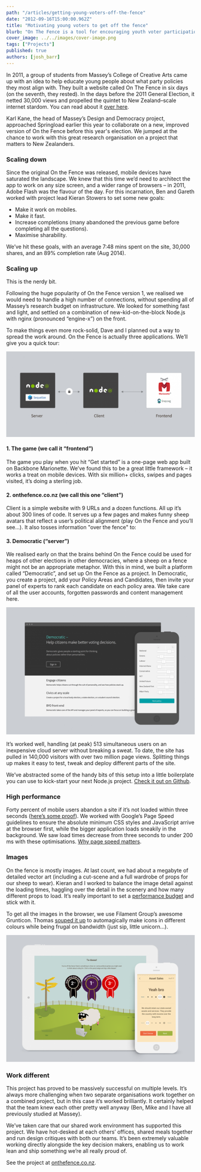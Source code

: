 ```yaml
---
path: "/articles/getting-young-voters-off-the-fence"
date: "2012-09-16T15:00:00.962Z"
title: "Motivating young voters to get off the fence"
blurb: "On The Fence is a tool for encouraging youth voter participation. We explore how the 2014 incarnation of the project was delivered."
cover_image: ../../images/cover-image.png
tags: ["Projects"]
published: true
authors: [josh_barr]
---
```


In 2011, a group of students from Massey’s College of Creative Arts came up with an idea to help educate young people about what party policies they most align with. They built a website called On The Fence in six days (on the seventh, they rested). In the days before the 2011 General Election, it netted 30,000 views and propelled the quintet to New Zealand–scale internet stardom. You can read about it [over here](http://www.stuff.co.nz/national/politics/campaign-trail/6017937/On-the-fence-about-voting). 

Karl Kane, the head of Massey’s Design and Democracy project, approached Springload earlier this year to collaborate on a new, improved version of On the Fence before this year's election. We jumped at the chance to work with this great research organisation on a project that matters to New Zealanders.


### Scaling down

Since the original On the Fence was released, mobile devices have saturated the landscape. We knew that this time we’d need to architect the app to work on any size screen, and a wider range of browsers – in 2011, Adobe Flash was the flavour of the day. For this incarnation, Ben and Gareth worked with project lead Kieran Stowers to set some new goals:

* Make it work on mobiles.
* Make it fast.
* Increase completions (many abandoned the previous game before completing all the questions).
* Maximise sharability.

We’ve hit these goals, with an average 7:48 mins spent on the site, 30,000 shares, and an 89% completion rate (Aug 2014).

### Scaling up

This is the nerdy bit.

Following the huge popularity of On the Fence version 1, we realised we would need to handle a high number of connections, without spending all of Massey’s research budget on infrastructure. We looked for something fast and light, and settled on a combination of new-kid-on-the-block Node.js with nginx (pronounced “engine-x”) on the front.

To make things even more rock-solid, Dave and I planned out a way to spread the work around. On the Fence is actually three applications. We’ll give you a quick tour:

![Architecture](./otf-architecture.png)


#### 1. The game (we call it “frontend”)
The game you play when you hit “Get started” is a one-page web app built on Backbone Marionette. We’ve found this to be a great little framework – it works a treat on mobile devices. With six million+ clicks, swipes and pages visited, it’s doing a sterling job.

#### 2. onthefence.co.nz (we call this one “client”)
Client is a simple website with 9 URLs and a dozen functions. All up it’s about 300 lines of code. It serves up a few pages and makes funny sheep avatars that reflect a user’s political alignment (play On the Fence and you’ll see…). It also tosses information "over the fence" to:


#### 3. Democratic (“server”)
We realised early on that the brains behind On the Fence could be used for heaps of other elections in other democracies, where a sheep on a fence might not be an appropriate metaphor. With this in mind, we built a platform called “Democratic”, and set up On the Fence as a project. In Democratic, you create a project, add your Policy Areas and Candidates, then invite your panel of experts to rank each candidate on each policy area. We take care of all the user accounts, forgotten passwords and content management here.

![Democratic](./democratic.png)

It’s worked well, handling (at peak) 513 simultaneous users on an inexpensive cloud server without breaking a sweat. To date, the site has pulled in 140,000 visitors with over two million page views. Splitting things up makes it easy to test, tweak and deploy different parts of the site.

We’ve abstracted some of the handy bits of this setup into a little boilerplate you can use to kick-start your next Node.js project. [Check it out on Github](https://github.com/springload/SporeJS).


### High performance

Forty percent of mobile users abandon a site if it’s not loaded within three seconds ([here’s some proof](https://blog.kissmetrics.com/loading-time/%20)). We worked with Google’s Page Speed guidelines to ensure the absolute minimum CSS styles and JavaScript arrive at the browser first, while the bigger application loads sneakily in the background. We saw load times decrease from three seconds to under 200 ms with these optimisations. [Why page speed matters](https://developers.google.com/speed/docs/insights/about).


### Images
On the fence is mostly images. At last count, we had about a megabyte of detailed vector art (including a cut-scene and a full wardrobe of props for our sheep to wear). Kieran and I worked to balance the image detail against the loading times, haggling over the detail in the scenery and how many different props to load. It’s really important to set a [performance budget](http://cognition.happycog.com/article/designing-with-a-performance-budget) and stick with it.

To get all the images in the browser, we use Filament Group’s awesome Grunticon. Thomas [souped it up](https://github.com/springload/grunticon-pigment) to automagically make icons in different colours while being frugal on bandwidth (just sip, little unicorn…).

![Results screen](./otf-results.png)

### Work different

This project has proved to be massively successful on multiple levels. It’s always more challenging when two separate organisations work together on a combined project, but in this case it’s worked brilliantly. It certainly helped that the team knew each other pretty well anyway (Ben, Mike and I have all previously studied at Massey).

We’ve taken care that our shared work environment has supported this project. We have hot-desked at each others’ offices, shared meals together and run design critiques with both our teams. It’s been extremely valuable working directly alongside the key decision makers, enabling us to work lean and ship something we’re all really proud of.


See the project at [onthefence.co.nz](http://onthefence.co.nz).

